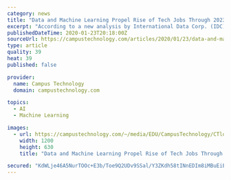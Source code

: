 ```yaml
---
category: news
title: "Data and Machine Learning Propel Rise of Tech Jobs Through 2023"
excerpt: "According to a new analysis by International Data Corp. (IDC), the fastest growing roles in technology over the next five years will be data scientist (13.7 percent growth over that period), machine learning design/development/engineer (13.6 percent growth) and data engineer (12.9 percent growth). In the area of IT and technology, cybersecurity ..."
publishedDateTime: 2020-01-23T20:18:00Z
sourceUrl: https://campustechnology.com/articles/2020/01/23/data-and-machine-learning-propel-rise-of-tech-jobs-through-2023.aspx?admgarea=news
type: article
quality: 39
heat: 39
published: false

provider:
  name: Campus Technology
  domain: campustechnology.com

topics:
  - AI
  - Machine Learning

images:
  - url: https://campustechnology.com/~/media/EDU/CampusTechnology/CTlogo.jpg
    width: 1200
    height: 630
    title: "Data and Machine Learning Propel Rise of Tech Jobs Through 2023"

secured: "KdWLje46A5NurTOOc+E3b/Toe9Q2UDv9SSal/Y3ZKdh58tINnEDIm8iMBuEiEnVYeGC5eozw6eJ1R81EJxXRP3g3B7G/SAQjWr4me5ddBnjlV2KWssccZvqgSHK8Me8spE4mL523H7h9Y1qXQnk5E+mABEpVN/nCRicXd98jjSrfqO9tomcmO4CMJbUmm6xQunSplI+j6DLa58/gKU21qVQyKhHMQRLujWz4GIh+6VxahenP/7Ux8t6/+N72hOp+HpmotpOusYORlUgcYq/UnkUeDcOzuZNEOw99uJkl4h1+vE6bNH2DeQSDvNCN4Vq+;qXoQvbESpU3K54JN+TxB3g=="
---
```


